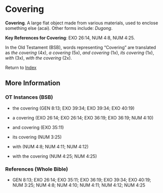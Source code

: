 # Covering
**Covering**. 
A large flat object made from various materials, used to enclose something else (acai). 
Other forms include: 
*Dugong*. 


**Key References for Covering**: 
EXO 26:14, NUM 4:8, NUM 4:25. 


In the Old Testament (BSB), words representing “Covering” are translated as 
*the covering* (4x), *a covering* (5x), *and covering* (1x), *its covering* (1x), *with* (3x), *with the covering* (2x). 




Return to [Index](00-Index.md)

## More Information

### OT Instances (BSB)

* the covering (GEN 8:13; EXO 39:34; EXO 39:34; EXO 40:19)

* a covering (EXO 26:14; EXO 26:14; EXO 36:19; EXO 36:19; NUM 4:10)

* and covering (EXO 35:11)

* its covering (NUM 3:25)

* with (NUM 4:8; NUM 4:11; NUM 4:12)

* with the covering (NUM 4:25; NUM 4:25)



### References (Whole Bible)

* GEN 8:13; EXO 26:14; EXO 35:11; EXO 36:19; EXO 39:34; EXO 40:19; NUM 3:25; NUM 4:8; NUM 4:10; NUM 4:11; NUM 4:12; NUM 4:25



